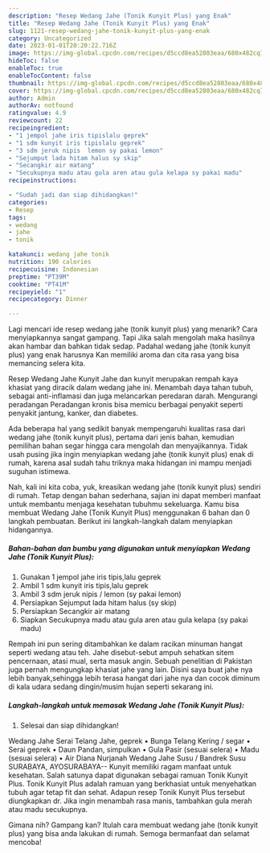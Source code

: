 ```yaml
---
description: "Resep Wedang Jahe (Tonik Kunyit Plus) yang Enak"
title: "Resep Wedang Jahe (Tonik Kunyit Plus) yang Enak"
slug: 1121-resep-wedang-jahe-tonik-kunyit-plus-yang-enak
category: Uncategorized
date: 2023-01-01T20:20:22.716Z
image: https://img-global.cpcdn.com/recipes/d5ccd8ea52803eaa/680x482cq70/wedang-jahe-tonik-kunyit-plus-foto-resep-utama.jpg
hideToc: false
enableToc: true
enableTocContent: false
thumbnail: https://img-global.cpcdn.com/recipes/d5ccd8ea52803eaa/680x482cq70/wedang-jahe-tonik-kunyit-plus-foto-resep-utama.jpg
cover: https://img-global.cpcdn.com/recipes/d5ccd8ea52803eaa/680x482cq70/wedang-jahe-tonik-kunyit-plus-foto-resep-utama.jpg
author: Admin
authorAv: notfound
ratingvalue: 4.9
reviewcount: 22
recipeingredient:
- "1 jempol jahe iris tipislalu geprek"
- "1 sdm kunyit iris tipislalu geprek"
- "3 sdm jeruk nipis  lemon sy pakai lemon"
- "Sejumput lada hitam halus sy skip"
- "Secangkir air matang"
- "Secukupnya madu atau gula aren atau gula kelapa sy pakai madu"
recipeinstructions:

- "Sudah jadi dan siap dihidangkan!"
categories:
- Resep
tags:
- wedang
- jahe
- tonik

katakunci: wedang jahe tonik 
nutrition: 190 calories
recipecuisine: Indonesian
preptime: "PT39M"
cooktime: "PT41M"
recipeyield: "1"
recipecategory: Dinner

---
```



Lagi mencari ide resep wedang jahe (tonik kunyit plus) yang menarik? Cara menyiapkannya sangat gampang. Tapi Jika salah mengolah maka hasilnya akan hambar dan bahkan tidak sedap. Padahal wedang jahe (tonik kunyit plus) yang enak harusnya Kan memiliki aroma dan cita rasa yang bisa memancing selera kita.


Resep Wedang Jahe Kunyit Jahe dan kunyit merupakan rempah kaya khasiat yang diracik dalam wedang jahe ini. Menambah daya tahan tubuh, sebagai anti-inflamasi dan juga melancarkan peredaran darah. Mengurangi peradangan Peradangan kronis bisa memicu berbagai penyakit seperti penyakit jantung, kanker, dan diabetes.

Ada beberapa hal yang sedikit banyak mempengaruhi kualitas rasa dari wedang jahe (tonik kunyit plus), pertama dari jenis bahan, kemudian pemilihan bahan segar hingga cara mengolah dan menyajikannya. Tidak usah pusing jika ingin menyiapkan wedang jahe (tonik kunyit plus) enak di rumah, karena asal sudah tahu triknya maka hidangan ini mampu menjadi suguhan istimewa.


Nah, kali ini kita coba, yuk, kreasikan wedang jahe (tonik kunyit plus) sendiri di rumah. Tetap dengan bahan sederhana, sajian ini dapat memberi manfaat untuk membantu menjaga kesehatan tubuhmu sekeluarga. Kamu bisa membuat Wedang Jahe (Tonik Kunyit Plus) menggunakan 6 bahan dan 0 langkah pembuatan. Berikut ini langkah-langkah dalam menyiapkan hidangannya.

<!--inarticleads1-->

##### Bahan-bahan dan bumbu yang digunakan untuk menyiapkan Wedang Jahe (Tonik Kunyit Plus):

1. Gunakan 1 jempol jahe iris tipis,lalu geprek
1. Ambil 1 sdm kunyit iris tipis,lalu geprek
1. Ambil 3 sdm jeruk nipis / lemon (sy pakai lemon)
1. Persiapkan Sejumput lada hitam halus (sy skip)
1. Persiapkan Secangkir air matang
1. Siapkan Secukupnya madu atau gula aren atau gula kelapa (sy pakai madu)


Rempah ini pun sering ditambahkan ke dalam racikan minuman hangat seperti wedang atau teh. Jahe disebut-sebut ampuh sehatkan sitem pencernaan, atasi mual, serta masuk angin. Sebuah penelitian di Pakistan juga pernah mengungkap khasiat jahe yang lain. Disini saya buat jahe nya lebih banyak,sehingga lebih terasa hangat dari jahe nya dan cocok diminum di kala udara sedang dingin/musim hujan seperti sekarang ini. 

<!--inarticleads2-->

##### Langkah-langkah untuk memasak Wedang Jahe (Tonik Kunyit Plus):


1. Selesai dan siap dihidangkan!

Wedang Jahe Serai Telang Jahe, geprek • Bunga Telang Kering / segar • Serai geprek • Daun Pandan, simpulkan • Gula Pasir (sesuai selera) • Madu (sesuai selera) • Air Diana Nurjanah Wedang Jahe Susu / Bandrek Susu SURABAYA, AYOSURABAYA-- Kunyit memiliki ragam manfaat untuk kesehatan. Salah satunya dapat digunakan sebagai ramuan Tonik Kunyit Plus. Tonik Kunyit Plus adalah ramuan yang berkhasiat untuk menyehatkan tubuh agar tetap fit dan sehat. Adapun resep Tonik Kunyit Plus tersebut diungkapkan dr. Jika ingin menambah rasa manis, tambahkan gula merah atau madu secukupnya. 

Gimana nih? Gampang kan? Itulah cara membuat wedang jahe (tonik kunyit plus) yang bisa anda lakukan di rumah. Semoga bermanfaat dan selamat mencoba!
